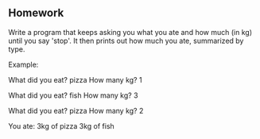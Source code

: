 ## Homework

Write a program that keeps asking you what you ate and how much (in kg) until you say 'stop'. It then prints out how much you ate, summarized by type.

Example:

What did you eat? pizza
How many kg? 1

What did you eat? fish
How many kg? 3

What did you eat? pizza
How many kg? 2

You ate:
3kg of pizza
3kg of fish

